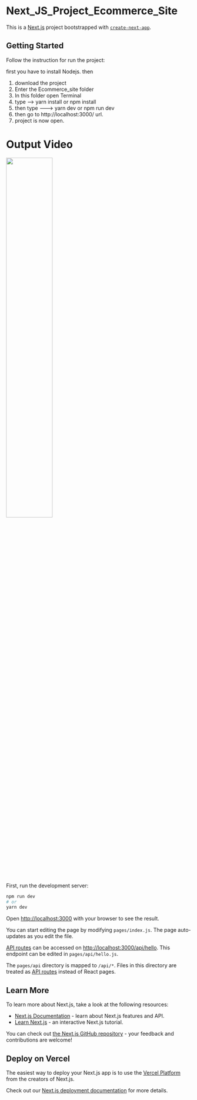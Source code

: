 # Next_JS_Project_Ecommerce_Site
This is a [Next.js](https://nextjs.org/) project bootstrapped with [`create-next-app`](https://github.com/vercel/next.js/tree/canary/packages/create-next-app).

## Getting Started
Follow the instruction for run the project:

first you have to install Nodejs. then
1. download the project 
2. Enter the Ecommerce_site folder
3. In this folder open Terminal
4. type --> yarn install or npm install
5. then type ---> yarn dev or npm run dev
6. then go to http://localhost:3000/ url.
7. project is now open.

# Output Video
[<img src="https://i9.ytimg.com/vi_webp/nA8JC2QpTqw/mq3.webp?sqp=CISgvpwG-oaymwEmCMACELQB8quKqQMa8AEB-AH-CYACkgWKAgwIABABGCEgFyh_MA8=&rs=AOn4CLBMJiyXUMC6JuWbh44jdSM8oBYjGQ" width="50%">](https://www.youtube.com/watch?v=nA8JC2QpTqw&ab_channel=OmarFaruq "Now in Android: 55")

First, run the development server:

```bash
npm run dev
# or
yarn dev
```

Open [http://localhost:3000](http://localhost:3000) with your browser to see the result.

You can start editing the page by modifying `pages/index.js`. The page auto-updates as you edit the file.

[API routes](https://nextjs.org/docs/api-routes/introduction) can be accessed on [http://localhost:3000/api/hello](http://localhost:3000/api/hello). This endpoint can be edited in `pages/api/hello.js`.

The `pages/api` directory is mapped to `/api/*`. Files in this directory are treated as [API routes](https://nextjs.org/docs/api-routes/introduction) instead of React pages.

## Learn More

To learn more about Next.js, take a look at the following resources:

- [Next.js Documentation](https://nextjs.org/docs) - learn about Next.js features and API.
- [Learn Next.js](https://nextjs.org/learn) - an interactive Next.js tutorial.

You can check out [the Next.js GitHub repository](https://github.com/vercel/next.js/) - your feedback and contributions are welcome!

## Deploy on Vercel

The easiest way to deploy your Next.js app is to use the [Vercel Platform](https://vercel.com/new?utm_medium=default-template&filter=next.js&utm_source=create-next-app&utm_campaign=create-next-app-readme) from the creators of Next.js.

Check out our [Next.js deployment documentation](https://nextjs.org/docs/deployment) for more details.
